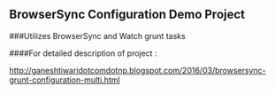 ## BrowserSync Configuration Demo Project

###Utilizes BrowserSync and Watch grunt tasks


####For detailed description of project : 

http://ganeshtiwaridotcomdotnp.blogspot.com/2016/03/browsersync-grunt-configuration-multi.html
